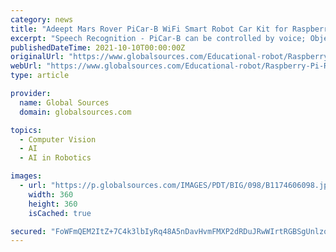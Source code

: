 ```yaml
---
category: news
title: "Adeept Mars Rover PiCar-B WiFi Smart Robot Car Kit for Raspberry Pi 4/3 Model B+/B/2B"
excerpt: "Speech Recognition - PiCar-B can be controlled by voice; Object Recognition and Tracking - based on openCV; Automatic Obstacle Avoidance - based on ultrasonic sensor; Line Tracking - based on infrared reflection; C/S Architecture - can be remotely ..."
publishedDateTime: 2021-10-10T00:00:00Z
originalUrl: "https://www.globalsources.com/Educational-robot/Raspberry-Pi-Robot-Raspberry-Pi-Smart-Car-Kit-1174606098p.htm"
webUrl: "https://www.globalsources.com/Educational-robot/Raspberry-Pi-Robot-Raspberry-Pi-Smart-Car-Kit-1174606098p.htm"
type: article

provider:
  name: Global Sources
  domain: globalsources.com

topics:
  - Computer Vision
  - AI
  - AI in Robotics

images:
  - url: "https://p.globalsources.com/IMAGES/PDT/BIG/098/B1174606098.jpg"
    width: 360
    height: 360
    isCached: true

secured: "FoWFmQEM2ItZ+7C4k3lbIyRq48A5nDavHvmFMXP2dRDuJRwWIrtRGBSgUnlzozGKzYw1QMb6yzaykeWAgJMgEFuB1Vw5Nw2b9EnZIytSexHdlqY7tUjUGOlFF/CUN1nLFugGLWD0OyI92ux3nCTuWx8GLiZJFJyZzZnQGfbbCNSYCyJWk3Gcj6U9AXY2pDCc/jSMsW/dsLDX8Eq/jtzATBRP2aomVlZKRE3gjevkdzVoMnJklwhr82+DVLxkw+8lR+XPEvq5dl746jIn7BQBETTPiL/A6nrGPBgyRHV5tKmIAWdWLArVQ5GdwHB+Cbkv750jBhn7ohWIbE63AVJvsJ6japzacxy9WQlcWnUHmxY=;ar6e/AMDa+NPd3eDQ+ivxA=="
---
```


